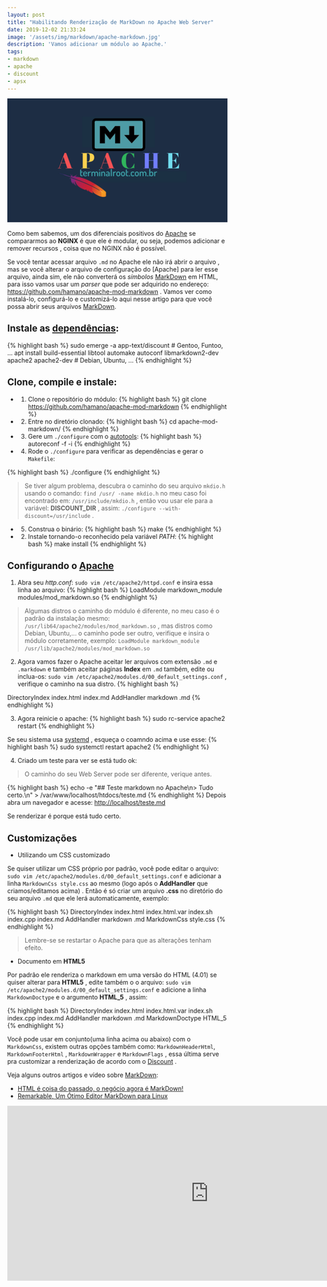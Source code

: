 ```yaml
---
layout: post
title: "Habilitando Renderização de MarkDown no Apache Web Server"
date: 2019-12-02 21:33:24
image: '/assets/img/markdown/apache-markdown.jpg'
description: 'Vamos adicionar um módulo ao Apache.'
tags:
- markdown
- apache
- discount
- apsx
---
```


![Habilitando Renderização de MarkDown no Apache Web Server](/assets/img/markdown/apache-markdown.jpg)

Como bem sabemos, um dos diferenciais positivos do [Apache](https://www.apache.org) se compararmos ao **NGINX** é que ele é modular, ou seja, podemos adicionar e remover recursos , coisa que no NGINX não é possível.

Se você tentar acessar arquivo `.md` no Apache ele não irá abrir o arquivo , mas se você alterar o arquivo de configuração do [Apache] para ler esse arquivo, ainda sim, ele não converterá os *símbolos* [MarkDown](http://daringfireball.net/projects/markdown) em HTML, para isso vamos usar um *parser* que pode ser adquirido no endereço: <https://github.com/hamano/apache-mod-markdown> . Vamos ver como instalá-lo, configurá-lo e customizá-lo aqui nesse artigo para que você possa abrir seus arquivos [MarkDown](http://daringfireball.net/projects/markdown).

## Instale as [dependências](http://www.pell.portland.or.us/~orc/Code/discount/):
{% highlight bash %}
sudo emerge -a app-text/discount # Gentoo, Funtoo, ...
apt install build-essential libtool automake autoconf libmarkdown2-dev apache2 apache2-dev # Debian, Ubuntu, ...
{% endhighlight %}

## Clone, compile e instale:

+ 1. Clone o repositório do módulo:
{% highlight bash %}
git clone https://github.com/hamano/apache-mod-markdown
{% endhighlight %}

+ 2. Entre no diretório clonado:
{% highlight bash %}
cd apache-mod-markdown/
{% endhighlight %}

+ 3. Gere um `./configure` com o [autotools](https://www.gnu.org/software/automake/):
{% highlight bash %}
autoreconf -f -i
{% endhighlight %}

+ 4. Rode o `./configure` para verificar as dependências e gerar o `Makefile`:

{% highlight bash %}
./configure
{% endhighlight %}
> Se tiver algum problema, descubra o caminho do seu arquivo `mkdio.h` usando o comando: `find /usr/ -name mkdio.h` no meu caso foi encontrado em: `/usr/include/mkdio.h` , então vou usar ele para a variável: **DISCOUNT_DIR** , assim: `./configure --with-discount=/usr/include` .

+ 5. Construa o binário:
{% highlight bash %}
make
{% endhighlight %}

+ 2. Instale tornando-o reconhecido pela variável *PATH*:
{% highlight bash %}
make install
{% endhighlight %}

## Configurando o [Apache](https://www.apache.org)

1. Abra seu *http.conf*: `sudo vim /etc/apache2/httpd.conf` e insira essa linha ao arquivo:
{% highlight bash %}
LoadModule markdown_module modules/mod_markdown.so
{% endhighlight %}
> Algumas distros o caminho do módulo é diferente, no meu caso é o padrão da instalação mesmo: `/usr/lib64/apache2/modules/mod_markdown.so` , mas distros como Debian, Ubuntu,... o caminho pode ser outro, verifique e insira o módulo corretamente, exemplo: `LoadModule markdown_module /usr/lib/apache2/modules/mod_markdown.so`

2. Agora vamos fazer o Apache aceitar ler arquivos com extensão `.md` e `.markdown` e também aceitar páginas **Index** em `.md` também, edite ou inclua-os: `sudo vim /etc/apache2/modules.d/00_default_settings.conf` , verifique o caminho na sua distro.
{% highlight bash %}
<IfModule dir_module>
        DirectoryIndex index.html index.md
        AddHandler markdown .md
</IfModule>
{% endhighlight %}

3. Agora reinicie o apache:
{% highlight bash %}
sudo rc-service apache2 restart
{% endhighlight %}

Se seu sistema usa [systemd](https://terminalroot.com.br/2019/07/por-que-systemd.html) , esqueça o coamndo acima e use esse:
{% highlight bash %}
sudo systemctl restart apache2
{% endhighlight %}

4. Criado um teste para ver se está tudo ok:
> O caminho do seu Web Server pode ser diferente, verique antes.

{% highlight bash %}
echo -e "## Teste markdown no Apache\n> Tudo certo.\n" > /var/www/localhost/htdocs/teste.md
{% endhighlight %}
Depois abra um navegador e acesse: <http://localhost/teste.md>

Se renderizar é porque está tudo certo.

## Customizações

+ Utilizando um CSS customizado

Se quiser utilizar um CSS próprio por padrão, você pode editar o arquivo: `sudo vim /etc/apache2/modules.d/00_default_settings.conf` e adicionar a linha `MarkdownCss style.css` ao mesmo (logo após o **AddHandler** que criamos/editamos acima) . Então é só criar um arquivo **.css** no diretório do seu arquivo `.md` que ele lerá automaticamente, exemplo:

{% highlight bash %}
<IfModule dir_module>
	DirectoryIndex index.html index.html.var index.sh index.cpp index.md
	AddHandler markdown .md
	MarkdownCss style.css
</IfModule>
{% endhighlight %}

> Lembre-se se restartar o Apache para que as alterações tenham efeito.

+ Documento em **HTML5**

Por padrão ele renderiza o markdown em uma versão do HTML (4.01) se quiser alterar para **HTML5** , edite também o o arquivo: `sudo vim /etc/apache2/modules.d/00_default_settings.conf` e adicione a linha `MarkdownDoctype` e o argumento **HTML_5** , assim:

{% highlight bash %}
<IfModule dir_module>
	DirectoryIndex index.html index.html.var index.sh index.cpp index.md
	AddHandler markdown .md
	MarkdownDoctype HTML_5
</IfModule>
{% endhighlight %}

Você pode usar em conjunto(uma linha acima ou abaixo) com o `MarkdownCss`, existem outras opções também como: `MarkdownHeaderHtml`, `MarkdownFooterHtml` , `MarkdownWrapper` e `MarkdownFlags` , essa última serve pra customizar a renderização de acordo com o [Discount](http://www.pell.portland.or.us/~orc/Code/discount/) .

Veja alguns outros artigos e vídeo sobre [MarkDown](http://daringfireball.net/projects/markdown):

+ [HTML é coisa do passado, o negócio agora é MarkDown!](https://terminalroot.com.br/2016/12/markdown.html)
+ [Remarkable, Um Ótimo Editor MarkDown para Linux](https://terminalroot.com.br/2017/02/remarkable-editor-markdown-para-linux.html)

<iframe width="920" height="400" src="https://www.youtube.com/embed/vAyz2Hnepuk" frameborder="0" allow="accelerometer; autoplay; encrypted-media; gyroscope; picture-in-picture" allowfullscreen></iframe>
